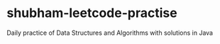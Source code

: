# shubham-leetcode-practise
Daily practice of Data Structures and Algorithms with solutions in Java
